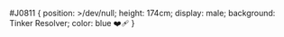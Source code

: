 #J0811 { 
  position: >/dev/null; 
  height: 174cm; 
  display: male; 
  background: Tinker Resolver; 
  color: blue ❤️‍🩹
}

